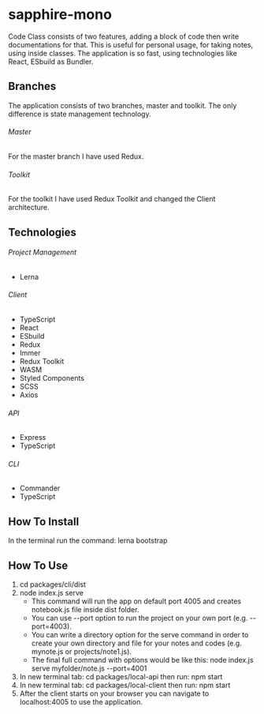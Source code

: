 # sapphire-mono

Code Class consists of two features, adding a block of code then write documentations for that. This is useful for personal usage, for taking notes, using inside classes. The application is so fast, using technologies like React, ESbuild as Bundler.

## Branches
The application consists of two branches, master and toolkit. The only difference is state management technology. 

###### Master
For the master branch I have used Redux.
###### Toolkit
For the toolkit I have used Redux Toolkit and changed the Client architecture.

## Technologies

###### Project Management
- Lerna
###### Client
- TypeScript
- React
- ESbuild
- Redux
- Immer
- Redux Toolkit
- WASM
- Styled Components
- SCSS
- Axios
###### API
- Express
- TypeScript
###### CLI
- Commander
- TypeScript

## How To Install
In the terminal run the command: lerna bootstrap

## How To Use
1. cd packages/cli/dist
2. node index.js serve 
   - This command will run the app on default port 4005 and creates notebook.js file inside dist folder.
   - You can use --port option to run the project on your own port (e.g. --port=4003).
   - You can write a directory option for the serve command in order to create your own directory and file for your notes and codes (e.g. mynote.js or projects/note1.js).
   - The final full command with options would be like this: node index.js serve myfolder/note.js --port=4001
3. In new terminal tab: cd packages/local-api then run: npm start
4. In new terminal tab: cd packages/local-client then run: npm start
5. After the client starts on your browser you can navigate to localhost:4005 to use the application.
